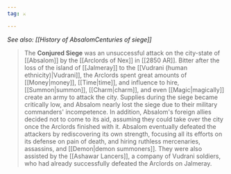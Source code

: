 ```yaml
---
tag: ⚔️

---
```

*See also: [[History of AbsalomCenturies of siege]]*
> The **Conjured Siege** was an unsuccessful attack on the city-state of [[Absalom]] by the [[Arclords of Nex]] in [[2850 AR]]. Bitter after the loss of the island of [[Jalmeray]] to the [[Vudrani (human ethnicity)|Vudrani]], the Arclords spent great amounts of [[Money|money]], [[Time|time]], and influence to hire, [[Summon|summon]], [[Charm|charm]], and even [[Magic|magically]] create an army to attack the city. Supplies during the siege became critically low, and Absalom nearly lost the siege due to their military commanders' incompetence. In addition, Absalom's foreign allies decided not to come to its aid, assuming they could take over the city once the Arclords finished with it. Absalom eventually defeated the attackers by rediscovering its own strength, focusing all its efforts on its defense on pain of death, and hiring ruthless mercenaries, assassins, and [[Demon|demon summoners]]. They were also assisted by the [[Ashawar Lancers]], a company of Vudrani soldiers, who had already successfully defeated the Arclords on Jalmeray.







